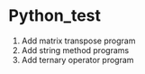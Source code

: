 # Python_test
1. Add matrix transpose program
2. Add string method programs
3. Add ternary operator program
